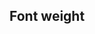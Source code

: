 ## Font weight


<!-- <values.fontWeight> -->
<!-- </values.fontWeight> -->


<!-- <variants.fontWeight> -->
<!-- </variants.fontWeight> -->
